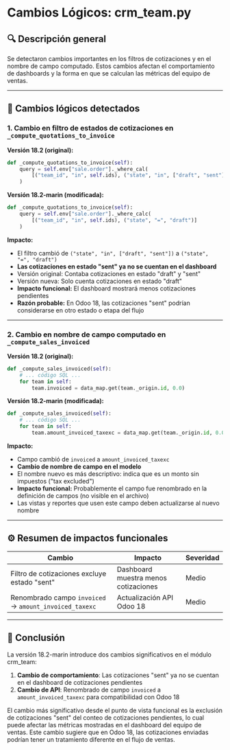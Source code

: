 # Cambios Lógicos: crm_team.py

## 🔍 Descripción general
Se detectaron cambios importantes en los filtros de cotizaciones y en el nombre de campo computado. Estos cambios afectan el comportamiento de dashboards y la forma en que se calculan las métricas del equipo de ventas.

---

## 🧠 Cambios lógicos detectados

### 1. **Cambio en filtro de estados de cotizaciones en `_compute_quotations_to_invoice`**

**Versión 18.2 (original):**
```python
def _compute_quotations_to_invoice(self):
    query = self.env["sale.order"]._where_cal(
        [("team_id", "in", self.ids), ("state", "in", ["draft", "sent"])]
    )
```

**Versión 18.2-marin (modificada):**
```python
def _compute_quotations_to_invoice(self):
    query = self.env["sale.order"]._where_calc(
        [("team_id", "in", self.ids), ("state", "=", "draft")]
    )
```

**Impacto:**
- El filtro cambió de `("state", "in", ["draft", "sent"])` a `("state", "=", "draft")`
- **Las cotizaciones en estado "sent" ya no se cuentan en el dashboard**
- Versión original: Contaba cotizaciones en estado "draft" y "sent"
- Versión nueva: Solo cuenta cotizaciones en estado "draft"
- **Impacto funcional:** El dashboard mostrará menos cotizaciones pendientes
- **Razón probable:** En Odoo 18, las cotizaciones "sent" podrían considerarse en otro estado o etapa del flujo

---

### 2. **Cambio en nombre de campo computado en `_compute_sales_invoiced`**

**Versión 18.2 (original):**
```python
def _compute_sales_invoiced(self):
    # ... código SQL ...
    for team in self:
        team.invoiced = data_map.get(team._origin.id, 0.0)
```

**Versión 18.2-marin (modificada):**
```python
def _compute_sales_invoiced(self):
    # ... código SQL ...
    for team in self:
        team.amount_invoiced_taxexc = data_map.get(team._origin.id, 0.0)
```

**Impacto:**
- Campo cambió de `invoiced` a `amount_invoiced_taxexc`
- **Cambio de nombre de campo en el modelo**
- El nombre nuevo es más descriptivo: indica que es un monto sin impuestos ("tax excluded")
- **Impacto funcional:** Probablemente el campo fue renombrado en la definición de campos (no visible en el archivo)
- Las vistas y reportes que usen este campo deben actualizarse al nuevo nombre

---

## ⚙️ Resumen de impactos funcionales

| Cambio | Impacto | Severidad |
|--------|---------|-----------|
| Filtro de cotizaciones excluye estado "sent" | Dashboard muestra menos cotizaciones | Medio |
| Renombrado campo `invoiced` → `amount_invoiced_taxexc` | Actualización API Odoo 18 | Medio |

---

## 📌 Conclusión

La versión 18.2-marin introduce dos cambios significativos en el módulo crm_team:

1. **Cambio de comportamiento**: Las cotizaciones "sent" ya no se cuentan en el dashboard de cotizaciones pendientes
2. **Cambio de API**: Renombrado de campo `invoiced` a `amount_invoiced_taxexc` para compatibilidad con Odoo 18

El cambio más significativo desde el punto de vista funcional es la exclusión de cotizaciones "sent" del conteo de cotizaciones pendientes, lo cual puede afectar las métricas mostradas en el dashboard del equipo de ventas. Este cambio sugiere que en Odoo 18, las cotizaciones enviadas podrían tener un tratamiento diferente en el flujo de ventas.
